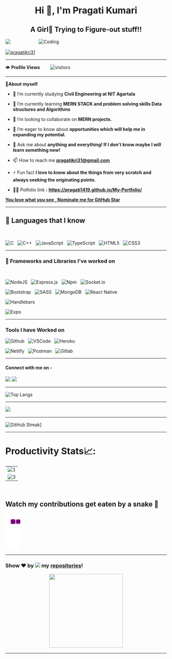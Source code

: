 
<h1 align="center">Hi 👋, I'm Pragati Kumari</h1>
<h2 align="center">A Girl👩 Trying to Figure-out stuff!!</h2>

  <img src="https://github.com/Riya-Panhotra/Riya-Panhotra/blob/main/image/Developer.gif?raw=true" width="1000px"> 

<img align="right" alt="Coding" width="400" src="https://media2.giphy.com/media/L1R1tvI9svkIWwpVYr/giphy.gif?cid=ecf05e47pzi2rpig0vc8pjusra8hiai1b91zgiywvbubu9vu&rid=giphy.gif">

<p align="left"> <a href="https://twitter.com/pragatikri31" target="blank"><img src="https://img.shields.io/twitter/follow/pragatikri31?logo=twitter&style=for-the-badge" alt="pragatikri31" /></a> 
  
 </p>
 
 -------------
 
 
  👁 **Profile Views**&nbsp;&nbsp;&nbsp;&nbsp;&nbsp;&nbsp;&nbsp;
![visitors](https://profile-counter.glitch.me/pragati1419/count.svg?align=center)
 
 -----------
 
   👩**About myself**

 
- 🔭 I’m currently studying **Civil Engineering at NIT Agartala**


- 🌱 I’m currently learning **MERN STACK and problem solving skills Data structures and Algorithms**

- 👯 I’m looking to collaborate on **MERN projects.**

- 🤝 I’m eager to know about **opportunities which will help me in expanding my potential.**


- 💬 Ask me about **anything and everything! If I don't know maybe I will learn something new!**


- 📫 How to reach me **pragatikri31@gmail.com**

- ⚡ Fun fact **I love to know about the things from very scratch and always seeking the originating points.**



- 👨‍💻 Potfolio link  **:** **https://pragati1419.github.io/My-Portfolio/**


<a href="https://stars.github.com/nominate/">**You love what you see , Nominate me for GitHub Star** </a>


-------------




<h2>💪 Languages that I know </h2>

<br />

![C](https://img.shields.io/badge/c-%2300599C.svg?style=for-the-badge&logo=c&logoColor=white) &nbsp;
![C++](https://img.shields.io/badge/c++-%2300599C.svg?style=for-the-badge&logo=c%2B%2B&logoColor=white) &nbsp;
![JavaScript](https://img.shields.io/badge/javascript-%23323330.svg?style=for-the-badge&logo=javascript&logoColor=%23F7DF1E) &nbsp;
![TypeScript](https://img.shields.io/badge/typescript-%23007ACC.svg?style=for-the-badge&logo=typescript&logoColor=white) &nbsp;
![HTML5](https://img.shields.io/badge/html5-%23E34F26.svg?style=for-the-badge&logo=html5&logoColor=white) &nbsp;
![CSS3](https://img.shields.io/badge/css3-%231572B6.svg?style=for-the-badge&logo=css3&logoColor=white)

-------------------------------------



### 🚀 Frameworks and Libraries I've worked on

<br/>

![NodeJS](https://img.shields.io/badge/node.js-6DA55F?style=for-the-badge&logo=node.js&logoColor=white) &nbsp;
![Express.js](https://img.shields.io/badge/express.js-%23404d59.svg?style=for-the-badge&logo=express&logoColor=%2361DAFB) &nbsp;
![Npm](https://img.shields.io/badge/npm-CB3837?style=for-the-badge&logo=npm&logoColor=white) &nbsp;
![Socket.io](https://img.shields.io/badge/Socket.io-010101?&style=for-the-badge&logo=Socket.io&logoColor=white) &nbsp;

![Bootstrap](https://img.shields.io/badge/bootstrap-%23563D7C.svg?style=for-the-badge&logo=bootstrap&logoColor=white) &nbsp;
![SASS](https://img.shields.io/badge/SASS-hotpink.svg?style=for-the-badge&logo=SASS&logoColor=white) &nbsp;
![MongoDB](https://img.shields.io/badge/MongoDB-%234ea94b.svg?style=for-the-badge&logo=mongodb&logoColor=white) &nbsp;
![React Native](https://img.shields.io/badge/React_Native-20232A?style=for-the-badge&logo=react&logoColor=61DAFB) &nbsp;

![Handlebars](https://img.shields.io/badge/Handlebars.js-f0772b?style=for-the-badge&logo=handlebarsdotjs&logoColor=black) &nbsp;

![Expo](https://img.shields.io/badge/Expo-1B1F23?style=for-the-badge&logo=expo&logoColor=white) &nbsp;
<br>

--------------------------------------

### Tools I have Worked on


![Github](https://img.shields.io/badge/github-%231572B6.svg?style=for-the-badge&logo=css3&logoColor=white) &nbsp;
 ![VSCode](https://img.shields.io/badge/VSCode-0078D4?style=for-the-badge&logo=visual%20studio%20code&logoColor=white) &nbsp;
 ![Heroku](https://img.shields.io/badge/Heroku-430098?style=for-the-badge&logo=heroku&logoColor=white) &nbsp;
 
 
 ![Netlify](https://img.shields.io/badge/Netlify-00C7B7?style=for-the-badge&logo=netlify&logoColor=white) &nbsp;
 ![Postman](https://img.shields.io/badge/Postman-FF6C37?style=for-the-badge&logo=Postman&logoColor=white) &nbsp;
 ![Gitlab](https://img.shields.io/badge/GitLab-330F63?style=for-the-badge&logo=gitlab&logoColor=white) &nbsp;

------------------------------

#### Connect with me on - 
[<img src="https://img.shields.io/badge/linkedin-%230077B5.svg?&style=for-the-badge&logo=linkedin&logoColor=white" />](https://www.linkedin.com/in/pragati1157/) 
[<img src ="https://img.shields.io/badge/Email-Here-%23E4405F.svg?&style=for-the-badge&logo=&logoColor=white%22">](mailto:pragatikri31@gmail.com)


------------------

![Top Langs](https://github-readme-stats.vercel.app/api/top-langs/?username=Pragati1419&layout=compact&theme=react&border=true) 




------------------------------------------



 <p align = "left">
<img src = "https://github-readme-stats.vercel.app/api?username=pragati1419&show_icons=true&theme=react">
  
  
  
  
  -------------------------
  
  
![GitHub Streak](https://github-readme-streak-stats.herokuapp.com?user=pragati1419&theme=react)]
  
  ---------------------------------------------
  
 # Productivity Stats📈:

<table>
  <tr>
    <td><img src="https://github-profile-summary-cards.vercel.app/api/cards/profile-details?username=pragati1419&theme=monokai"  display=block width=100% height=auto  alt="1" ></td>
   </tr> 
   <tr>
      <td><img src="https://activity-graph.herokuapp.com/graph?username=pragati1419&theme=react-dark"  display=block width=100% height=auto alt="3" ></td>
  </td>
  </tr>
</table>

 <br>
 </p>




## Watch my contributions get eaten by a snake 🐍
![snake gif](https://github.com/pragati1419/pragati1419/blob/output/github-contribution-grid-snake.gif)



---------------------------------



### Show ❤️ by  <img src="https://media.giphy.com/media/ObNTw8Uzwy6KQ/giphy.gif" width="26px"> my [repositories](https://github.com/pragati1419?tab=repositories)!
<p align="Center" ><img src="https://camo.githubusercontent.com/3b7c592ede97b6138ffd4b1cc1541c2f3b11fd39/687474703a2f2f33312e6d656469612e74756d626c722e636f6d2f31376665613932306666333665663466356238373764353231366137616164392f74756d626c725f6d6f39786a65387a5a34317163626975666f315f313238302e676966" height="230px" width ="230px"></p>

------------------------------------






